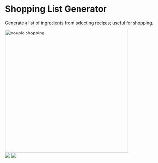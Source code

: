 # Shopping List Generator
Generate a list of ingredients from selecting recipes; useful for shopping.

<img src="https://www.westend61.de/images/0000838237pw/young-couple-using-cell-phone-grocery-shopping-in-grocery-store-market-HOXF01674.jpg" alt="couple shopping" width="400"/>

<div>
  <img src="https://img.shields.io/github/license/foreverthinking/shopping-list-generator" />
  <img src="https://img.shields.io/github/issues/foreverthinking/shopping-list-generator" />
</div>
